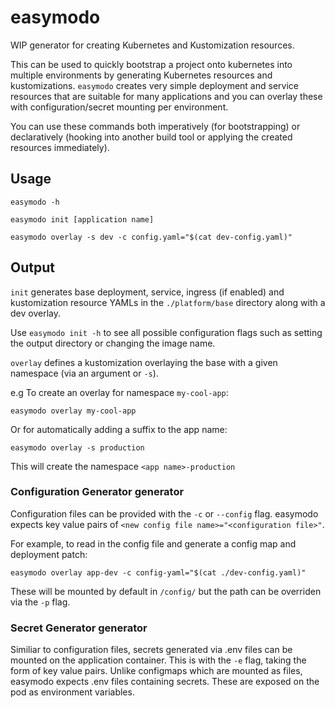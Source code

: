 # easymodo
WIP generator for creating Kubernetes and Kustomization resources.

This can be used to quickly bootstrap a project onto kubernetes into multiple environments by generating Kubernetes resources and kustomizations. `easymodo` creates very simple deployment and service resources that are suitable for many applications and you can overlay these with configuration/secret mounting per environment.

You can use these commands both imperatively (for bootstrapping) or declaratively (hooking into another build tool or applying the created resources immediately).

## Usage
`easymodo -h`

`easymodo init [application name]`

`easymodo overlay -s dev -c config.yaml="$(cat dev-config.yaml)"`

## Output

`init` generates base deployment, service, ingress (if enabled) and kustomization resource YAMLs in the `./platform/base` directory along
with a dev overlay.

Use `easymodo init -h` to see all possible configuration flags such as setting the output directory or changing the image name.

`overlay` defines a kustomization overlaying the base with a given namespace (via an argument or `-s`).

e.g To create an overlay for namespace `my-cool-app`:
```shell script
easymodo overlay my-cool-app
```
Or for automatically adding a suffix to the app name:
```shell script
easymodo overlay -s production
```
This will create the namespace `<app name>-production`

### Configuration Generator generator
Configuration files can be provided with the `-c` or `--config` flag. easymodo expects key value pairs
of `<new config file name>="<configuration file>"`. 

For example, to read in the config file and generate a config map and deployment patch:
```shell script
easymodo overlay app-dev -c config-yaml="$(cat ./dev-config.yaml)"
```

These will be mounted by default in `/config/` but the path can be overriden via the `-p` flag. 

### Secret Generator generator
Similiar to configuration files, secrets generated via .env files can be mounted on the application container. This is with the
`-e` flag, taking the form of key value pairs. Unlike configmaps which are mounted as files, easymodo expects .env files containing secrets. These are exposed on the pod as environment variables.
